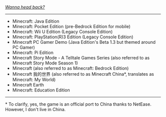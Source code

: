 [*Wanna head back?*](https://github.com/jbmagination)

---

- Minecraft: Java Edition
- Minecraft: Pocket Edition (pre-Bedrock Edition for mobile)
- Minecraft: Wii U Edition (Legacy Console Edition)
- Minecraft: PlayStation(R)3 Edition (Legacy Console Edition)
- Minecraft PC Gamer Demo (Java Edition's Beta 1.3 but themed around PC Gamer)
- Minecraft: Pi Edition
- Minecraft Story Mode - A Telltale Games Series (also referred to as Minecraft Story Mode Season 1)
- Minecraft (also referred to as Minecraft: Bedrock Edition)
- Minecraft 我的世界 (also referred to as Minecraft China*, translates as Minecraft: My World)
- Minecraft Earth
- Minecraft: Education Edition
---

\* To clarify, yes, the game is an official port to China thanks to NetEase. However, I don't live in China.
